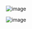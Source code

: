![image](https://user-images.githubusercontent.com/193318/111479062-affab800-8741-11eb-964f-62a493524a31.png)

![image](https://user-images.githubusercontent.com/193318/110863238-71907380-82d1-11eb-8729-1fdb45710070.png)
